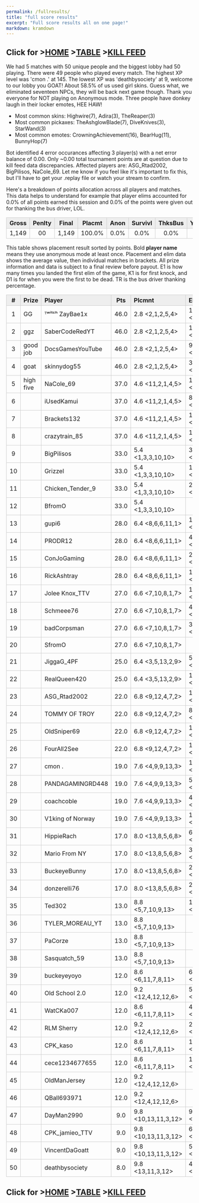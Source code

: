 ```yaml
---
permalink: /fullresults/
title: "full score results"
excerpt: "Full score results all on one page!"
markdown: kramdown
---
```

<meta http-equiv="refresh" content="30">

<script>
    var countUpdDate = new Date("Apr 08, 2023 11:48:14").getTime(); // Set the date we're counting down to
    var x = setInterval(function () {
        var timeNow = new Date().getTime(); // Get today's date and time
        var distance = timeNow - countUpdDate; // Find the distance between now and the count down date
        var days = Math.floor(distance / (1000 * 60 * 60 * 24));
        var hours = Math.floor((distance % (1000 * 60 * 60 * 24)) / (1000 * 60 * 60));
        var minutes = Math.floor((distance % (1000 * 60 * 60)) / (1000 * 60));
        var seconds = Math.floor((distance % (1000 * 60)) / 1000);
        var minutesString = minutes.toString();
        var secondsString = seconds.toString();
        if (minutesString.length < 2) {
            minutesString = "0" + minutesString;
        }
        if (secondsString.length < 2) {
            secondsString = "0" + secondsString;
        }
        document.getElementById("countUpTimer").innerHTML = minutesString + ":" + secondsString + " since updt"; // Display the result in the element with id="demo"
        // If the count down is finished, write some text
        if (distance < 0) {
            clearInterval(x);
            document.getElementById("countUpTimer").innerHTML = "EXPIRED";
        }
    }, 1000); // Update the count down every 1000 milliseconds
</script>


<style>
      .tableFixHead {
        overflow-y: auto;
        height: 195px;
      }
      .tableFixHead thead th {
        position: sticky;
        top: 0;
      }
      table {
        border-collapse: collapse;
        width: 100%;
      }
      th,
      td {
        padding: 2px 2x;
        border: 1px solid #ccc;
      }
      th {
        background: #eee;
      }
</style>

<strong><span id="countUpTimer" style="color:red;background-color:white;font-size:add_size"></span></strong>
## Click for >[HOME](https://www.kaso.gg) >[TABLE](https://www.kaso.gg/fullresults) >[KILL FEED](https://www.kaso.gg/killfeed)<br>

We had 5 matches with 50 unique people and the biggest lobby had 50 playing. There were 49 people who played every match. The highest XP level was 'cmon .' at 145. The lowest XP was 'deathbysociety' at 9, welcome to our lobby you GOAT! About 58.5% of us used girl skins. Guess what, we eliminated seventeen NPCs, they will be back next game though. Thank you everyone for NOT playing on Anonymous mode. Three people have donkey laugh in their locker emotes, HEE HAW!

* Most common skins: Highwire(7), Adira(3), TheReaper(3)<br>
* Most common pickaxes: TheAshglowBlade(7), DiveKnives(3), StarWand(3)<br>
* Most common emotes: CrowningAchievement(16), BearHug(11), BunnyHop(7)<br>

Bot identified 4 error occurances affecting 3 player(s) with a net error balance of 0.00. Only ~0.00 total tournament points are at question due to kill feed data discrepancies. Affected players are: ASG_Rtad2002, BigPilisos, NaCole_69. Let me know if you feel like it's important to fix this, but I'll have to get your .replay file or watch your stream to confirm.

Here's a breakdown of points allocation across all players and matches. This data helps to understand for example that player elims accounted for 0.0% of all points earned this session and 0.0% of the points were given out for thanking the bus driver, LOL.

| Gross  | Penlty | Final  | Placmt | Anon   | Survivl  | ThksBus | YouDed | Elims  | Siphon | NPC    |
| :----: | :----: | :----: | :----: | :----: | :----:   | :----:  | :----: | :----: | :----: | :----: |
|1,149|00|1,149|100.0%|0.0%|0.0%|0.0%|0.0%|0.0%|0.0%|0.0%|

This table shows placement result sorted by points. Bold **player name** means they use anonymous mode at least once. Placement and elim data shows the average value, then individual matches in brackets. All prize information and data is subject to a final review before payout. E1 is how many times you landed the first elim of the game, K1 is for first knock, and D1 is for when you were the first to be dead. TR is the bus driver thanking percentage.


| #      | Prize | Player | Pts    | Plcmnt | Elims | NPCs   | E1     | D1     | K1     | TR     | Lvl    | Skin   | Axe    |
| :----: | :---  | :---   | :----: | :---   | :---  | :----: | :----: | :----: | :----: | :----: | :----: | :----: | :----: |
|1|GG|ᵀʷⁱᵗᶜʰ ZayBae1x|46.0|2.8 <2,1,2,5,4>|18 (3.6) <4,3,4,3,4>|4|0|0|0|60%|71|![](https://media.fortniteapi.io/images/0fee4a45d85a25f4c60dda16c445bea7/transparent.png){:height="35px"}|![](https://media.fortniteapi.io/images/128928a-3e4385b-50c4b4a-4240a82/transparent.png){:height="35px"}|
|2|ggz|SaberCodeRedYT|46.0|2.8 <2,1,2,5,4>|10 (2.5) <3,3,0,2,2>|0|0|0|0|80%|70|![](https://media.fortniteapi.io/images/a864864540f2dc1b3a8318063e85e910/transparent.png){:height="35px"}|![](https://media.fortniteapi.io/images/2149460bed6da81cbc9a5c8ba2a0e4ff/transparent.png){:height="35px"}|
|3|good job|DocsGamesYouTube|46.0|2.8 <2,1,2,5,4>|9 (2.3) <2,1,4,2,0>|0|0|0|0|0%|81|![](https://media.fortniteapi.io/images/4bd08e586b3b07c73d4832cd790f2243/transparent.png){:height="35px"}|![](https://media.fortniteapi.io/images/7fd1c6724a7ef0ce987034eef75f35ea/transparent.png){:height="35px"}|
|4|goat|skinnydog55|46.0|2.8 <2,1,2,5,4>|3 (1.0) <1,1,1,0,0>|2|0|0|0|60%|113|![](https://media.fortniteapi.io/images/5af18a533c2c0abcd49d98a4ae31f33c/transparent.png){:height="35px"}|![](https://media.fortniteapi.io/images/9293e8e2a91396e03e3153b5b0c72f6a/transparent.png){:height="35px"}|
|5|high five|NaCole_69|37.0|4.6 <11,2,1,4,5>|12 (3.0) <0,3,6,1,2>|0|0|0|1|0%|27|![](https://media.fortniteapi.io/images/423e7a34bd19f54333af30130c18394d/transparent.png){:height="35px"}|![](https://media.fortniteapi.io/images/841abef8a00eda5ecf1b596230acccac/transparent.png){:height="35px"}|
|6||iUsedKamui|37.0|4.6 <11,2,1,4,5>|8 (2.7) <0,3,3,0,2>|0|0|0|0|0%|1|![](https://media.fortniteapi.io/images/036f5726a7f7f69d7981bd358362517b/transparent.png){:height="35px"}|![](https://media.fortniteapi.io/images/16927b037fca762c1ccf58a5484f1a0a/transparent.png){:height="35px"}|
|7||Brackets132|37.0|4.6 <11,2,1,4,5>|1 (1.0) <0,0,0,1,0>|0|0|0|0|80%|26|![](https://media.fortniteapi.io/images/b57c9b58faaea1e7bd18095245de42b4/transparent.png){:height="35px"}|![](https://media.fortniteapi.io/images/87813ad11ba0d379fc09ba6e003e8530/transparent.png){:height="35px"}|
|8||crazytrain_85|37.0|4.6 <11,2,1,4,5>|1 (1.0) <0,0,1,0,0>|0|0|0|0|40%|1|![](https://media.fortniteapi.io/images/51272b526ed6ddf82e5ec4795ed5781f/transparent.png){:height="35px"}|![](https://media.fortniteapi.io/images/ce4b8792769f47b5ff0dd627ff32d727/transparent.png){:height="35px"}|
|9||BigPilisos|33.0|5.4 <1,3,3,10,10>|32 (6.4) <11,6,7,1,7>|4|1|0|1|60%|68|![](https://media.fortniteapi.io/images/1d6c273052d69c3dd72cd2520a7475c7/transparent.png){:height="35px"}|![](https://media.fortniteapi.io/images/68b6461baddd6e9c623f292c6ccc940b/transparent.png){:height="35px"}|
|10||Grizzel|33.0|5.4 <1,3,3,10,10>|15 (3.8) <6,4,4,0,1>|1|0|0|0|100%|108|![](https://media.fortniteapi.io/images/d03e1f9-eeda5c0-7c72636-f392e31/transparent.png){:height="35px"}|![](https://media.fortniteapi.io/images/05c48936305179b91613cac98be12beb/transparent.png){:height="35px"}|
|11||Chicken_Tender_9|33.0|5.4 <1,3,3,10,10>|2 (1.0) <1,0,1,0,0>|0|0|0|0|40%|46|![](https://media.fortniteapi.io/images/1d6c273052d69c3dd72cd2520a7475c7/transparent.png){:height="35px"}|![](https://media.fortniteapi.io/images/dbedf6b21a0d50efbb6040b3950ba9aa/transparent.png){:height="35px"}|
|12||BfromO|33.0|5.4 <1,3,3,10,10>||0|0|0|0|60%|44|![](https://media.fortniteapi.io/images/1d6c273052d69c3dd72cd2520a7475c7/transparent.png){:height="35px"}|![](https://media.fortniteapi.io/images/ab0bbe76eb09334bb027f40f3d2d1c48/transparent.png){:height="35px"}|
|13||gupi6|28.0|6.4 <8,6,6,11,1>|10 (2.5) <0,2,2,4,2>|0|0|1|0|80%|19|![](https://media.fortniteapi.io/images/a4ae8f546570a63acd3d87f50d37bdfc/transparent.png){:height="35px"}|![](https://media.fortniteapi.io/images/958bce0b0f72dea23439f889cd91dd97/transparent.png){:height="35px"}|
|14||PRODR12|28.0|6.4 <8,6,6,11,1>|4 (2.0) <0,1,3,0,0>|0|1|0|1|0%|26|![](https://media.fortniteapi.io/images/c33374569550d49e99dc699e5d1747c5/transparent.png){:height="35px"}|![](https://media.fortniteapi.io/images/41c2fdb554da82dacacc1935b55db23e/transparent.png){:height="35px"}|
|15||ConJoGaming|28.0|6.4 <8,6,6,11,1>|2 (1.0) <0,1,0,0,1>|0|0|0|0|20%|22|![](https://media.fortniteapi.io/images/d19f1f88b2f48fc58c061f22c0340184/transparent.png){:height="35px"}|![](https://media.fortniteapi.io/images/2821715ae77ce3a826a547fb21c4cae3/transparent.png){:height="35px"}|
|16||RickAshtray|28.0|6.4 <8,6,6,11,1>|1 (1.0) <0,0,0,1,0>|0|0|0|0|80%|12|![](https://media.fortniteapi.io/images/a7c4ac265dc8782c783abf34bb898810/transparent.png){:height="35px"}|![](https://media.fortniteapi.io/images/8d7b7960776bd3be44711d8b3c7731c6/transparent.png){:height="35px"}|
|17||Jolee Knox_TTV|27.0|6.6 <7,10,8,1,7>|11 (2.2) <2,1,1,6,1>|0|0|0|0|100%|94|![](https://media.fortniteapi.io/images/e4a765e43c88ebb1be3093017ead3cc8/transparent.png){:height="35px"}|![](https://media.fortniteapi.io/images/eb7af48a7d83fc82e305216a9f48f35a/transparent.png){:height="35px"}|
|18||Schmeee76|27.0|6.6 <7,10,8,1,7>|4 (2.0) <0,0,1,3,0>|0|0|0|0|100%|55|![](https://media.fortniteapi.io/images/e9d61c4a4aae593fbac8d72182da83f2/transparent.png){:height="35px"}|![](https://media.fortniteapi.io/images/2149460bed6da81cbc9a5c8ba2a0e4ff/transparent.png){:height="35px"}|
|19||badCorpsman|27.0|6.6 <7,10,8,1,7>|3 (1.0) <1,1,0,1,0>|0|0|0|0|60%|69|![](https://media.fortniteapi.io/images/e9d61c4a4aae593fbac8d72182da83f2/transparent.png){:height="35px"}|![](https://media.fortniteapi.io/images/958bce0b0f72dea23439f889cd91dd97/transparent.png){:height="35px"}|
|20||SfromO|27.0|6.6 <7,10,8,1,7>||0|0|0|0|100%|1|![](https://media.fortniteapi.io/images/d8f36a018fe77330bf83edc1967b6e70/transparent.png){:height="35px"}|![](https://media.fortniteapi.io/images/958bce0b0f72dea23439f889cd91dd97/transparent.png){:height="35px"}|
|21||JiggaG_4PF|25.0|6.4 <3,5,13,2,9>|5 (5.0) <0,0,0,5,0>|0|1|0|1|100%|21|![](https://media.fortniteapi.io/images/b5c05e27736ff99ff547e6a9e847dc6b/transparent.png){:height="35px"}|![](https://media.fortniteapi.io/images/d2e8284-fb06feb-ea3fbe3-c41fd8b/transparent.png){:height="35px"}|
|22||RealQueen420|25.0|6.4 <3,5,13,2,9>|1 (1.0) <0,1,0,0,0>|0|0|0|0|100%|69|![](https://media.fortniteapi.io/images/bf04b0beeb63b21268e99d9df769f51b/transparent.png){:height="35px"}|![](https://media.fortniteapi.io/images/958bce0b0f72dea23439f889cd91dd97/transparent.png){:height="35px"}|
|23||ASG_Rtad2002|22.0|6.8 <9,12,4,7,2>|13 (3.3) <1,1,4,0,7>|0|0|0|0|60%|53|![](https://media.fortniteapi.io/images/40274a4-d5db17a-d975314-a9971a6/transparent.png){:height="35px"}|![](https://media.fortniteapi.io/images/9db7a5d-2dea6ac-8b10889-1c7cbc9/transparent.png){:height="35px"}|
|24||TOMMY OF TROY|22.0|6.8 <9,12,4,7,2>|8 (2.7) <0,1,1,0,6>|0|1|0|1|60%|104|![](https://media.fortniteapi.io/images/a0cf0eb956aa5483a9ae4394d1157ff3/transparent.png){:height="35px"}|![](https://media.fortniteapi.io/images/9561edceab97ff36c46981b561a2aefa/transparent.png){:height="35px"}|
|25||OldSniper69|22.0|6.8 <9,12,4,7,2>|1 (1.0) <0,0,0,0,1>|1|0|1|0|80%|20|![](https://media.fortniteapi.io/images/6ab699ca8456e1092e07ffc2bdb131c7/transparent.png){:height="35px"}|![](https://media.fortniteapi.io/images/2ddccff4a674659187ecd9fa835d070f/transparent.png){:height="35px"}|
|26||FourAll2See|22.0|6.8 <9,12,4,7,2>|1 (1.0) <0,0,1,0,0>|0|0|0|0|0%|93|![](https://media.fortniteapi.io/images/d96579630a4aa5fc9d427fbeec8ab712/transparent.png){:height="35px"}|![](https://media.fortniteapi.io/images/ad89f78a8897ff4c1946557ece747359/transparent.png){:height="35px"}|
|27||cmon .|19.0|7.6 <4,9,9,13,3>|17 (3.4) <3,3,3,1,7>|0|0|0|0|40%|116|![](https://media.fortniteapi.io/images/722dddb-85539a2-d8e9a63-1b298df/transparent.png){:height="35px"}|![](https://media.fortniteapi.io/images/a02b9082525370e9088801261a77c3e1/transparent.png){:height="35px"}|
|28||PANDAGAMINGRD448|19.0|7.6 <4,9,9,13,3>|5 (1.7) <1,3,0,0,1>|0|0|0|0|0%|35|![](https://media.fortniteapi.io/images/88e2c2af9935d02353434d58261a16b2/transparent.png){:height="35px"}|![](https://media.fortniteapi.io/images/be3cdefd79427f64c3b1d4a423812a7f/transparent.png){:height="35px"}|
|29||coachcoble|19.0|7.6 <4,9,9,13,3>|4 (1.3) <1,1,0,2,0>|0|0|0|0|100%|58|![](https://media.fortniteapi.io/images/747cdfbb30a97762f021c17049b67dd0/transparent.png){:height="35px"}|![](https://media.fortniteapi.io/images/ca6cfb9-54bc587-e5c6dce-1b4fc3e/transparent.png){:height="35px"}|
|30||V1king of Norway|19.0|7.6 <4,9,9,13,3>|1 (1.0) <0,1,0,0,0>|0|0|0|0|100%|26|![](https://media.fortniteapi.io/images/a22a0c603d543a60dd37432e09d1205e/transparent.png){:height="35px"}|![](https://media.fortniteapi.io/images/2ddccff4a674659187ecd9fa835d070f/transparent.png){:height="35px"}|
|31||HippieRach|17.0|8.0 <13,8,5,6,8>|6 (1.5) <1,2,1,2,0>|0|0|0|0|100%|53|![](https://media.fortniteapi.io/images/e91f3512574814c859404056cda0ef94/transparent.png){:height="35px"}|![](https://media.fortniteapi.io/images/d2e8284-fb06feb-ea3fbe3-c41fd8b/transparent.png){:height="35px"}|
|32||Mario From NY|17.0|8.0 <13,8,5,6,8>|3 (1.0) <1,1,1,0,0>|0|1|0|0|0%|27|![](https://media.fortniteapi.io/images/142913526bf1b32ba9433bf5de83e010/transparent.png){:height="35px"}|![](https://media.fortniteapi.io/images/05c48936305179b91613cac98be12beb/transparent.png){:height="35px"}|
|33||BuckeyeBunny|17.0|8.0 <13,8,5,6,8>|2 (1.0) <1,1,0,0,0>|0|0|0|0|100%|55|![](https://media.fortniteapi.io/images/473c1f0e7f3c310eae7c3b580609429b/transparent.png){:height="35px"}|![](https://media.fortniteapi.io/images/cbcb9e145a9ae22fdd377bc5af228b8c/transparent.png){:height="35px"}|
|34||donzerelli76|17.0|8.0 <13,8,5,6,8>|2 (1.0) <0,0,1,1,0>|0|0|0|0|0%|26|![](https://media.fortniteapi.io/images/d96579630a4aa5fc9d427fbeec8ab712/transparent.png){:height="35px"}|![](https://media.fortniteapi.io/images/958bce0b0f72dea23439f889cd91dd97/transparent.png){:height="35px"}|
|35||Ted302|13.0|8.8 <5,7,10,9,13>|1 (1.0) <0,1,0,0,0>|0|0|0|0|100%|86|![](https://media.fortniteapi.io/images/9303938aacd6c7f187768b971c50770b/transparent.png){:height="35px"}|![](https://media.fortniteapi.io/images/958bce0b0f72dea23439f889cd91dd97/transparent.png){:height="35px"}|
|36||TYLER_MOREAU_YT|13.0|8.8 <5,7,10,9,13>||0|0|0|0|100%|18|![](https://media.fortniteapi.io/images/be81a2b65240ef3bb6fafcad9073d47c/transparent.png){:height="35px"}|![](https://media.fortniteapi.io/images/d2e8284-fb06feb-ea3fbe3-c41fd8b/transparent.png){:height="35px"}|
|37||PaCorze|13.0|8.8 <5,7,10,9,13>||0|0|1|0|40%|50|![](https://media.fortniteapi.io/images/c899284fe528e0d9a5a22772a1e23104/transparent.png){:height="35px"}|![](https://media.fortniteapi.io/images/eb488368dc072c4b4e11f9c7a9dbb08e/transparent.png){:height="35px"}|
|38||Sasquatch_59|13.0|8.8 <5,7,10,9,13>||0|0|0|0|0%|11|![](https://media.fortniteapi.io/images/7958958e3864e594628cc8b160c0d865/transparent.png){:height="35px"}|![](https://media.fortniteapi.io/images/07a1777f2c562ebf6979d3ba3c3f14e7/transparent.png){:height="35px"}|
|39||buckeyeyoyo|12.0|8.6 <6,11,7,8,11>|6 (1.5) <1,0,1,3,1>|0|0|0|0|80%|104|![](https://media.fortniteapi.io/images/9ee2208-af767e3-3e46637-4918a3f/transparent.png){:height="35px"}|![](https://media.fortniteapi.io/images/bf781d1-baafaa7-40a5dc8-7bb3923/transparent.png){:height="35px"}|
|40||Old School 2.0|12.0|9.2 <12,4,12,12,6>|5 (2.5) <0,1,0,0,4>|0|0|0|0|40%|84|![](https://media.fortniteapi.io/images/97cecc17672237f13bfbc5cee17ae18f/transparent.png){:height="35px"}|![](https://media.fortniteapi.io/images/0692194-9c5b386-445cf82-2cb484d/transparent.png){:height="35px"}|
|41||WatCKa007|12.0|8.6 <6,11,7,8,11>|4 (1.3) <1,1,0,2,0>|0|0|0|0|40%|52|![](https://media.fortniteapi.io/images/f62eac592baed20007df92c81ac4b1f1/transparent.png){:height="35px"}|![](https://media.fortniteapi.io/images/3c7bc37b6e335269274991910a5dd2ef/transparent.png){:height="35px"}|
|42||RLM Sherry|12.0|9.2 <12,4,12,12,6>|2 (1.0) <0,0,0,1,1>|0|0|0|0|100%|16|![](https://media.fortniteapi.io/images/c765c24d97490acabfe948bbac2318bf/transparent.png){:height="35px"}|![](https://media.fortniteapi.io/images/958bce0b0f72dea23439f889cd91dd97/transparent.png){:height="35px"}|
|43||CPK_kaso|12.0|8.6 <6,11,7,8,11>|1 (1.0) <1,0,0,0,0>|2|0|0|0|100%|90|![](https://media.fortniteapi.io/images/c5e91cbd538fb9afe1826e816b363c5a/transparent.png){:height="35px"}|![](https://media.fortniteapi.io/images/eb390e0a1e7ff085ff8c1e7a5a3afa53/transparent.png){:height="35px"}|
|44||cece1234677655|12.0|8.6 <6,11,7,8,11>|1 (1.0) <1,0,0,0,0>|0|0|0|0|0%|14|![](https://media.fortniteapi.io/images/8f989fc3edf875e7f73b6dcdbe1f082d/transparent.png){:height="35px"}|![](https://media.fortniteapi.io/images/7bd11ebf53706ac267b565ed3b1f71e0/transparent.png){:height="35px"}|
|45||OldManJersey|12.0|9.2 <12,4,12,12,6>||0|0|0|0|0%|56|![](https://media.fortniteapi.io/images/1de0ec7-3d274f7-fc013ae-a66d612/transparent.png){:height="35px"}|![](https://media.fortniteapi.io/images/05c48936305179b91613cac98be12beb/transparent.png){:height="35px"}|
|46||QBall693971|12.0|9.2 <12,4,12,12,6>||0|0|1|0|20%|14|![](https://media.fortniteapi.io/images/142913526bf1b32ba9433bf5de83e010/transparent.png){:height="35px"}|![](https://media.fortniteapi.io/images/7c9afa14cbc3d768fe4caabfeed34867/transparent.png){:height="35px"}|
|47||DayMan2990|9.0|9.8 <10,13,11,3,12>|9 (3.0) <2,0,3,4,0>|2|0|1|0|60%|77|![](https://media.fortniteapi.io/images/fec2b771083648220d7597847a86b104/transparent.png){:height="35px"}|![](https://media.fortniteapi.io/images/366532eef1bf2b47e16bf7b1a3ab8b28/transparent.png){:height="35px"}|
|48||CPK_jamieo_TTV|9.0|9.8 <10,13,11,3,12>|6 (2.0) <2,1,0,3,0>|1|0|0|0|100%|58|![](https://media.fortniteapi.io/images/6af5fb0c4127ab98be084d6ec5ed499c/transparent.png){:height="35px"}|![](https://media.fortniteapi.io/images/387bc01-74f3869-f996df6-ed18404/transparent.png){:height="35px"}|
|49||VincentDaGoatt|9.0|9.8 <10,13,11,3,12>|5 (2.5) <0,0,0,4,1>|0|0|0|0|100%|82|![](https://media.fortniteapi.io/images/3e6471d-d6d4002-37e2f0d-5694bab/transparent.png){:height="35px"}|![](https://media.fortniteapi.io/images/1470afcef74ebc3e9f96b52fd1320466/transparent.png){:height="35px"}|
|50||deathbysociety|8.0|9.8 <13,11,3,12>|4 (2.0) <0,2,2,0>|0|0|0|0|25%|5|![](https://media.fortniteapi.io/images/a1dcebb-e269b9e-7bf3812-a9b32b7/transparent.png){:height="35px"}|![](https://media.fortniteapi.io/images/75c6ab1eb8f21f2953a32c0c9e222a49/transparent.png){:height="35px"}|

## Click for >[HOME](https://www.kaso.gg) >[TABLE](https://www.kaso.gg/fullresults) >[KILL FEED](https://www.kaso.gg/killfeed)<br>


